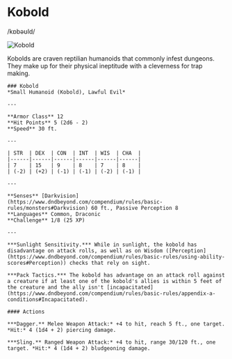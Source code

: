 # Kobold
/kɒbəʊld/

![Kobold](https://www.dndbeyond.com/avatars/thumbnails/30832/207/1000/1000/638063832924455756.png)

Kobolds are craven reptilian humanoids that commonly infest dungeons. They make up for their physical ineptitude with a cleverness for trap making.

```statblock:5e
### Kobold
*Small Humanoid (Kobold), Lawful Evil*

---

**Armor Class** 12
**Hit Points** 5 (2d6 - 2)
**Speed** 30 ft.

---

| STR  | DEX  | CON  | INT  | WIS  | CHA  |
|------|------|------|------|------|------|
| 7    | 15   | 9    | 8    | 7    | 8    |
| (-2) | (+2) | (-1) | (-1) | (-2) | (-1) |

---

**Senses** [Darkvision](https://www.dndbeyond.com/compendium/rules/basic-rules/monsters#Darkvision) 60 ft., Passive Perception 8
**Languages** Common, Draconic
**Challenge** 1/8 (25 XP)

---

***Sunlight Sensitivity.*** While in sunlight, the kobold has disadvantage on attack rolls, as well as on Wisdom ([Perception](https://www.dndbeyond.com/compendium/rules/basic-rules/using-ability-scores#Perception)) checks that rely on sight.

***Pack Tactics.*** The kobold has advantage on an attack roll against a creature if at least one of the kobold's allies is within 5 feet of the creature and the ally isn't [incapacitated](https://www.dndbeyond.com/compendium/rules/basic-rules/appendix-a-conditions#Incapacitated).

#### Actions

***Dagger.** Melee Weapon Attack:* +4 to hit, reach 5 ft., one target. *Hit:* 4 (1d4 + 2) piercing damage.

***Sling.** Ranged Weapon Attack:* +4 to hit, range 30/120 ft., one target. *Hit:* 4 (1d4 + 2) bludgeoning damage.
```